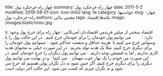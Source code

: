 title: چهار راه خرجکرد پول
summary: چهار راه خرجکرد پول
date: 2011-5-2
modified: 2018-08-01
icon:  icon-link2
lang: fa
category: خواندنیها
slug: چهار-راه-خرجکرد-پول
authors: مجتبی بنائی
tags: نکته‌ها,اقتصاد
image: /images/static/misc.jpg

s: اقتصاد   سخنی از میلتن فریدمن   اقتصاددان آمریکایی :  چهار راه برای خرج پول وجود دارد:  ·         می توانیم پول خودمان را برای خودمان خرج کنیم . در این حالت پول را با وسواس خرج می کنیم تا  هزینه حداقل و منفعت حداکثر شود.  · میتوانیم پول خودمان را برای دیگری خرج کنیم. مثلا یک هدیه تولد بخریم . در این صورت خیلی به محتوای هدیه کاری نداریم , اما به قیمتش توجه داریم.  · می توانیم پول دیگران را خرج خودمان کنیم. در این صورت من خودم را یک نهار خوب مهمان    می کنم!  · و در نهایت می توانیم پول دیگری را برای دیگری خرج کنیم. اگر چنین شود نه دل نگران پولی هستیم که خرج می شود و نه نگران چیزی که کسب می شود.  این حالت آخر دولت است.